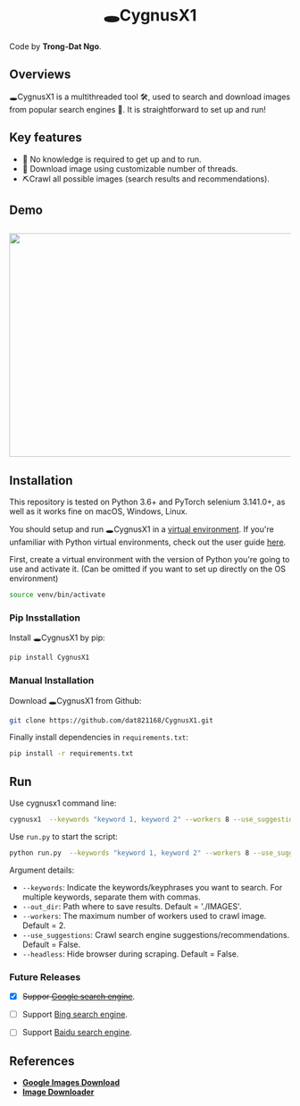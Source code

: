 <h1 align="center">🕳️CygnusX1</h1>

Code by **Trong-Dat Ngo**.

## Overviews

🕳️CygnusX1 is a multithreaded tool 🛠️, used to search and download images from popular search engines 🔎. It is straightforward to set up and run! 

## Key features

- 🥰 No knowledge is required to get up and to run.
- 🚀 Download image using customizable number of threads.
- ⛏️Crawl all possible images (search results and recommendations).

## Demo
<h2 align="center">
  <img src="https://raw.githubusercontent.com/datnnt97/CygnusX1/master/statics/demo.gif" width="680" height="400">
</h2>

## Installation

This repository is tested on Python 3.6+ and PyTorch selenium 3.141.0+, as well as it works fine on macOS, Windows, Linux.

You should setup and run 🕳️CygnusX1 in a [virtual environment](https://docs.python.org/3/library/venv.html). If you're 
unfamiliar with Python virtual environments, check out the user guide [here](https://packaging.python.org/guides/installing-using-pip-and-virtual-environments/).

First, create a virtual environment with the version of Python you're going to use and activate it. (Can be omitted if you want to set up directly on the OS environment) 
```sh
source venv/bin/activate
```
### Pip Insstallation
Install 🕳️CygnusX1 by pip:
```sh
pip install CygnusX1
```

### Manual Installation
Download 🕳️CygnusX1 from Github:
```sh
git clone https://github.com/dat821168/CygnusX1.git
```
Finally install dependencies in `requirements.txt`:
```sh
pip install -r requirements.txt
```

## Run
Use cygnusx1 command line:
```bash
cygnusx1  --keywords "keyword 1, keyword 2" --workers 8 --use_suggestions --headless
```

Use `run.py` to start the script:
```bash
python run.py  --keywords "keyword 1, keyword 2" --workers 8 --use_suggestions --headless
```

Argument details:

- `--keywords`: Indicate the keywords/keyphrases you want to search. For multiple keywords, separate them with commas.
- `--out_dir`: Path where to save results. Default = './IMAGES'.
- `--workers`: The maximum number of workers used to crawl image. Default = 2.
- `--use_suggestions`: Crawl search engine suggestions/recommendations. Default = False.
- `--headless`: Hide browser during scraping. Default = False.

### Future Releases

- [x] <strike>Suppor [Google search engine</strike>](https://www.google.com/).
- [ ] Support [Bing search engine](https://www.bing.com/).
- [ ] Support [Baidu search engine](https://www.baidu.com/).


## References
- [<b>Google Images Download</b>](https://github.com/hardikvasa/google-images-download.git)
- [<b>Image Downloader</b>](https://github.com/sczhengyabin/Image-Downloader.git)
